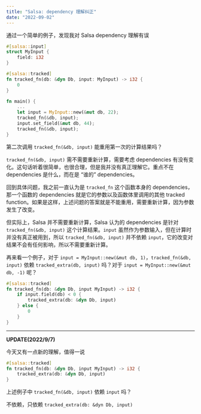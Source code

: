 ```yaml
---
title: "Salsa: dependency 理解纠正"
date: "2022-09-02"
---
```


通过一个简单的例子，发现我对 Salsa dependency 理解有误

<!-- more -->


```rust
#[salsa::input]
struct MyInput {
    field: i32
}

#[salsa::tracked]
fn tracked_fn(db: &dyn Db, input: MyInput) -> i32 {
    0
}

fn main() {
    ...
    let input = MyInput::new(&mut db, 22);
    tracked_fn(&db, input);
    input.set_field(&mut db, 44);
    tracked_fn(&db, input);
}
```
第二次调用 `tracked_fn(&db, input)` 能重用第一次的计算结果吗？

`tracked_fn(&db, input)` 需不需要重新计算，需要考虑 dependencies 有没有变化。这句话听着很简单，也很合理，但是我并没有真正理解它。重点不在 dependencies 是什么，而在是 “谁的” dependencies。

回到具体问题，我之前一直认为是 `tracked_fn` 这个函数本身的 dependencies，那一个函数的 dependencies 就是它的参数以及函数体里调用的其他 tracked function。如果是这样，上述问题的答案就是不能重用，需要重新计算，因为参数发生了改变。

但实际上，Salsa 并不需要重新计算，Salsa 认为的 dependencies 是针对 `tracked_fn(&db, input)` 这个计算结果。`input` 虽然作为参数输入，但在计算时并没有真正被用到，所以 `tracked_fn(&db, input)` 并不依赖 `input`，它的改变对结果不会有任何影响，所以不需要重新计算。

再来看一个例子，对于 `input = MyInput::new(&mut db, 1)`，`tracked_fn(&db, input)` 依赖 `tracked_extra(db, input)` 吗？对于 `input = MyInput::new(&mut db, -1)` 呢？  
```rust
#[salsa::tracked]
fn tracked_fn(db: &dyn Db, input MyInput) -> i32 {
    if input.field(db) < 0 {
        tracked_extra(db: &dyn Db, input)
    } else {
        0
    }
}
```

___
**UPDATE(2022/9/7)**

今天又有一点新的理解，值得一说
```rust
#[salsa::tracked]
fn tracked_fn(db: &dyn Db, input MyInput) -> i32 {
    tracked_extra(db: &dyn Db, input)
}
```
上述例子中 `tracked_fn(&db, input)` 依赖 `input` 吗？

不依赖，只依赖 `tracked_extra(db: &dyn Db, input)`
